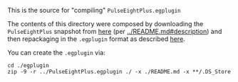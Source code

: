 This is the source for "compiling" `PulseEightPlus.egplugin`

The contents of this directory were composed by downloading the `PulseEightPlus`
snapshot from [here](https://drive.google.com/file/d/1ONPyKmcKmnPSFnrFHAA4zrBpLWb0QT7N/view?usp=sharing)
(per [../README.md#description](../README.md#description)) and then repackaging in the `.egplugin` format
as described [here](https://github.com/Pulse-Eight/libcec/issues/357#issuecomment-316842192).

You can create the `.egplugin` via:

```shell
cd ./egplugin
zip -9 -r ../PulseEightPlus.egplugin ./ -x ./README.md -x **/.DS_Store
```
